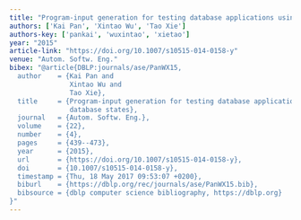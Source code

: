 ```yaml
---
title: "Program-input generation for testing database applications using existing database states"
authors: ['Kai Pan', 'Xintao Wu', 'Tao Xie']
authors-key: ['pankai', 'wuxintao', 'xietao']
year: "2015"
article-link: "https://doi.org/10.1007/s10515-014-0158-y"
venue: "Autom. Softw. Eng."
bibex: "@article{DBLP:journals/ase/PanWX15,
  author    = {Kai Pan and
               Xintao Wu and
               Tao Xie},
  title     = {Program-input generation for testing database applications using existing
               database states},
  journal   = {Autom. Softw. Eng.},
  volume    = {22},
  number    = {4},
  pages     = {439--473},
  year      = {2015},
  url       = {https://doi.org/10.1007/s10515-014-0158-y},
  doi       = {10.1007/s10515-014-0158-y},
  timestamp = {Thu, 18 May 2017 09:53:07 +0200},
  biburl    = {https://dblp.org/rec/journals/ase/PanWX15.bib},
  bibsource = {dblp computer science bibliography, https://dblp.org}
}"
---
```

